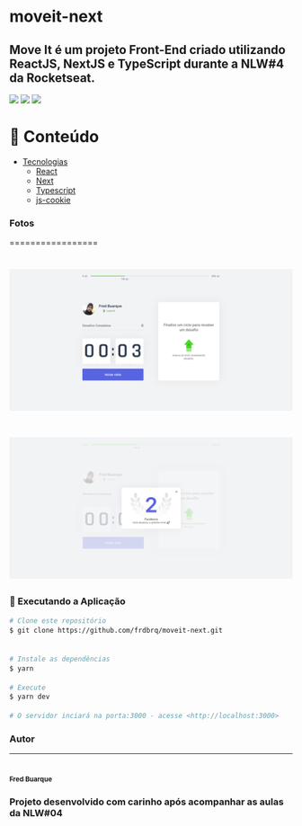 # moveit-next
## Move It é um projeto Front-End criado utilizando ReactJS, NextJS e TypeScript durante a NLW#4 da Rocketseat. 

<img src="https://img.shields.io/github/issues/frdbrq/moveit-next" />
<img src="https://img.shields.io/github/forks/frdbrq/moveit-next" />
<img src="https://img.shields.io/github/stars/frdbrq/moveit-next" />

📌 Conteúdo
=================
<!--ts-->
   * [Tecnologias](#Tecnologias)
      * [React](#React)
      * [Next](#Next)
      * [Typescript](#Typescript)
      * [js-cookie](#js-cookie)
<!--te-->

### Fotos
=================
<h1 align="center">
  <img alt="NextLevelWeek" title="#NextLevelWeek" src="./public/screenshots/Home.png" />
</h1>

<h1 align="center">
  <img alt="NextLevelWeek" title="#NextLevelWeek" src="./public/screenshots/proximo-nivel.png" />
</h1>


### 🎲 Executando a Aplicação

```bash
# Clone este repositório
$ git clone https://github.com/frdbrq/moveit-next.git


# Instale as dependências
$ yarn

# Execute 
$ yarn dev

# O servidor inciará na porta:3000 - acesse <http://localhost:3000>

```


### Autor
---

<a href="https://github.com/frdbrq">
 <img style="border-radius: 50%;" src="https://github.com/frdbrq.png" width="100px;" alt=""/>
 <br />
 <sub><b>Fred Buarque</b></sub></a> <br>

### Projeto desenvolvido com carinho após acompanhar as aulas da NLW#04
